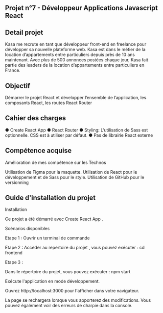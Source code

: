 ## Projet n°7 - Développeur Applications Javascript React

## Detail projet 
Kasa me recrute en tant que développeur front-end en freelance pour développer sa nouvelle plateforme web. Kasa est dans le métier de la location d’appartements entre particuliers depuis près de 10 ans maintenant. Avec plus de 500 annonces postées chaque jour, Kasa fait partie des leaders de la location d’appartements entre particuliers en France.

## Objectif
Démarrer le projet React et développer l’ensemble de l’application, les composants React, les routes React Router

## Cahier des charges
● Create React App
● React Router 
● Styling: L’utilisation de Sass est optionnelle. CSS est à utiliser par défaut. 
● Pas de librairie React externe


## Compétence acquise 

Amélioration de mes compétence sur les Technos


Utilisation de Figma pour la maquette.
Utilisation de React pour le développement et de Sass pour le style.
Utilisation de GitHub pour le versionning



## Guide d'installation du projet 
Installation

Ce projet a été démarré avec Create React App .

Scénarios disponibles

Etape 1 :
Ouvrir un terminal de commande 

Etape 2 :
Accèder au repertoire du projet , vous pouvez exécuter :
cd frontend 

Etape 3 : 

Dans le répertoire du projet, vous pouvez exécuter :
npm start

Exécute l'application en mode développement.

Ouvrez http://localhost:3000 pour l'afficher dans votre navigateur.

La page se rechargera lorsque vous apporterez des modifications.
Vous pouvez également voir des erreurs de charpie dans la console.
